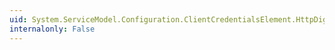 ```yaml
---
uid: System.ServiceModel.Configuration.ClientCredentialsElement.HttpDigest
internalonly: False
---
```

